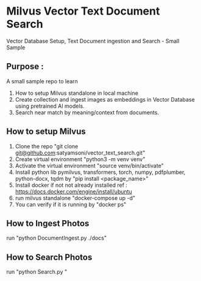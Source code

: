# Milvus Vector Text Document Search
Vector Database Setup, Text Document ingestion and Search - Small Sample

## Purpose : 
A small sample repo to learn 
1. How to setup Milvus standalone in local machine
2. Create collection and ingest images as embeddings in Vector Database using pretrained AI models.
3. Search near match by meaning/context from documents.

## How to setup Milvus
1. Clone the repo "git clone git@github.com:satyamsoni/vector_text_search.git"
2. Create virtual environment "python3 -m venv venv"
3. Activate the virtual environment "source venv/bin/activate"
4. Install python lib pymilvus, transformers, torch, numpy, pdfplumber, python-docx, tqdm by "pip install <package_name>"
5. Install docker if not not already installed ref : https://docs.docker.com/engine/install/ubuntu
6. run milvus standalone "docker-compose up -d"
7. You can verify if it is running by "docker ps"


## How to Ingest Photos
run "python DocumentIngest.py ./docs"

## How to Search Photos
run "python Search.py <text>"